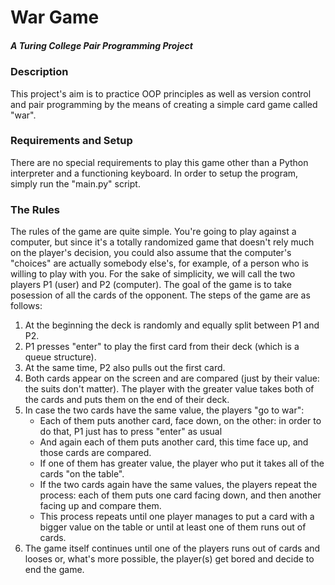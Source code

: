 # War Game
##### A Turing College Pair Programming Project

### Description
This project's aim is to practice OOP principles as well as version control and pair programming by the means of creating a simple card game called "war".

### Requirements and Setup
There are no special requirements to play this game other than a Python interpreter and a functioning keyboard.
In order to setup the program, simply run the "main.py" script.   

### The Rules
The rules of the game are quite simple. You're going to play against a computer, but since it's a totally randomized game that doesn't rely much on the player's decision, you could also assume that the computer's "choices" are  actually somebody else's, for example, of a person who is willing to play with you.
For the sake of simplicity, we will call the two players P1 (user) and P2 (computer).
The goal of the game is to take posession of all the cards of the opponent.
The steps of the game are as follows:
1. At the beginning the deck is randomly and equally split between P1 and P2.
2. P1 presses "enter" to play the first card from their deck (which is a queue structure).
3. At the same time, P2 also pulls out the first card.
4. Both cards appear on the screen and are compared (just by their value: the suits don't matter). The player with the greater value takes both of the cards and puts them on the end of their deck.
5. In case the two cards have the same value, the players "go to war":
    - Each of them puts another card, face down, on the other: in order to do that, P1 just has to press "enter" as usual
    - And again each of them puts another card, this time face up, and those cards are compared. 
    - If one of them has greater value, the player who put it takes all of the cards "on the table".
    - If the two cards again have the same values, the players repeat the process: each of them puts one card facing down, and then another facing up and compare them.
    - This process repeats until one player manages to put a card with a bigger value on the table or until at least one of them runs out of cards.
6. The game itself continues until one of the players runs out of cards and looses or, what's more possible, the player(s) get bored and decide to end the game.
